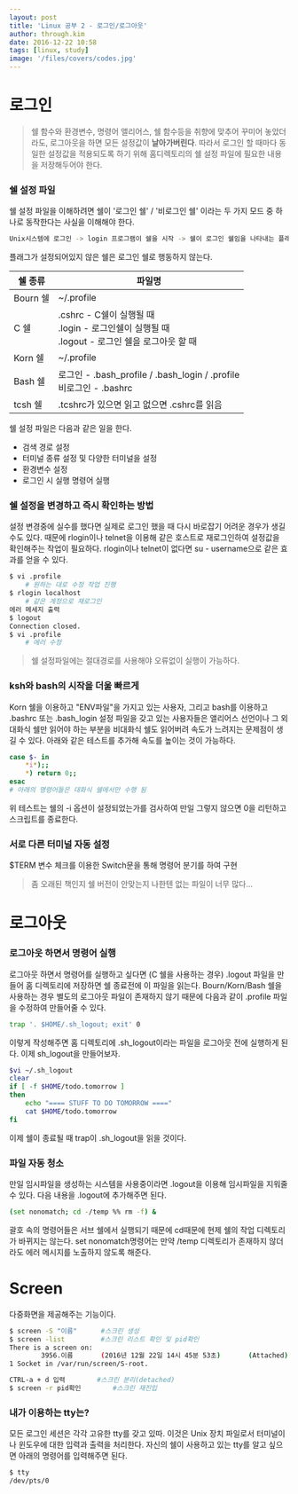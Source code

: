 ```yaml
---
layout: post
title: 'Linux 공부 2 - 로그인/로그아웃'
author: through.kim
date: 2016-12-22 10:58
tags: [linux, study]
image: '/files/covers/codes.jpg'
---
```


# 로그인

> 쉘 함수와 환경변수, 명령어 앨리어스, 쉘 함수등을 취향에 맞추어 꾸미어 놓았더라도, 로그아웃을 하면 모든 설정값이 __날아가버린다__. 따라서 로그인 할 때마다 동일한 설정값을 적용되도록 하기 위해 홈디렉토리의 쉘 설정 파일에 필요한 내용을 저장해두어야 한다.  
  
### 쉘 설정 파일
쉘 설정 파일을 이해하려면 쉘이 '로그인 쉘' / '비로그인 쉘' 이라는 두 가지 모드 중 하나로 동작한다는 사실을 이해해야 한다.  

```bash
Unix시스템에 로그인 -> login 프로그램이 쉘을 시작 -> 쉘이 로그인 쉘임을 나타내는 플래그 생성
```

플래그가 설정되어있지 않은 쉘은 로그인 쉘로 행동하지 않는다.

<div class="row">
    <table>
        <thead>
            <tr>
                <th>쉘 종류</th>
                <th>파일명</th>
            </tr>
        </thead>
        <tbody>
            <tr>
                <td>Bourn 쉘</td>
                <td>~/.profile</td>
            </tr>
            <tr>
                <td>C 쉘</td>
                <td>.cshrc - C쉘이 실행될 때 <br />
                .login - 로그인쉘이 실행될 때 <br />
                .logout - 로그인 쉘을 로그아웃 할 때</td>
            </tr>
            <tr>
                <td>Korn 쉘</td>
                <td>~/.profile</td>
            </tr>
            <tr>
                <td>Bash 쉘</td>
                <td>로그인 - .bash_profile / .bash_login / .profile <br />
                비로그인 - .bashrc</td>
            </tr>
            <tr>
                <td>tcsh 쉘</td>
                <td>.tcshrc가 있으면 읽고 없으면 .cshrc를 읽음</td>
            </tr>
        </tbody>
    </table>
</div>

쉘 설정 파일은 다음과 같은 일을 한다.  

  - 검색 경로 설정  
  - 터미널 종류 설정 및 다양한 터미널을 설정  
  - 환경변수 설정  
  - 로그인 시 실행 명령어 실행 

### 쉘 설정을 변경하고 즉시 확인하는 방법
설정 변경중에 실수를 했다면 실제로 로그인 했을 때 다시 바로잡기 어려운 경우가 생길수도 있다. 때문에 rlogin이나 telnet을 이용해 같은 호스트로 재로그인하여 설정값을 확인해주는 작업이 필요하다. rlogin이나 telnet이 없다면 su - username으로 같은 효과를 얻을 수 있다.  

```bash
$ vi .profile
    # 원하는 대로 수정 작업 진행
$ rlogin localhost
    # 같은 계정으로 재로그인
에러 메세지 출력
$ logout
Connection closed.
$ vi .profile
    # 에러 수정
```

> 쉘 설정파일에는 절대경로를 사용해야 오류없이 실행이 가능하다.  

### ksh와 bash의 시작을 더울 빠르게
Korn 쉘을 이용하고 "ENV파일"을 가지고 있는 사용자, 그리고 bash를 이용하고 .bashrc  또는 .bash_login 설정 파일을 갖고 있는 사용자들은 앨리어스 선언이나 그 외 대화식 쉘만 읽어야 하는 부분을 비대화식 쉘도 읽어버려 속도가 느려지는 문제점이 생길 수 있다. 아래와 같은 테스트를 추가해 속도를 높이는 것이 가능하다.

```bash
case $- in
    *i*);;
    *) return 0;;
esac
# 아래의 명령어들은 대화식 쉘에서만 수행 됨
```
위 테스트는 쉘의 -i 옵션이 설정되었는가를 검사하여 만일 그렇지 않으면 0을 리턴하고 스크립트를 종료한다.

### 서로 다른 터미널 자동 설정
$TERM 변수 체크를 이용한 Switch문을 통해 명령어 분기를 하여 구현

> 좀 오래된 책인지 쉘 버전이 안맞는지 나한텐 없는 파일이 너무 많다...

# 로그아웃

### 로그아웃 하면서 명령어 실행

로그아웃 하면서 명령어를 실행하고 싶다면 (C 쉘을 사용하는 경우) .logout 파일을 만들어 홈 디렉토리에 저장하면 쉘 종료전에 이 파일을 읽는다. Bourn/Korn/Bash 쉘을 사용하는 경우 별도의 로그아웃 파일이 존재하지 않기 때문에 다음과 같이 .profile 파일을 수정하여 만들어줄 수 있다.

```bash
trap '. $HOME/.sh_logout; exit' 0
```

이렇게 작성해주면 홈 디렉토리에 .sh_logout이라는 파일을 로그아웃 전에 실행하게 된다. 이제 sh_logout을 만들어보자.

```bash
$vi ~/.sh_logout
clear
if [ -f $HOME/todo.tomorrow ]
then
    echo "==== STUFF TO DO TOMORROW ===="
    cat $HOME/todo.tomorrow
fi
```

이제 쉘이 종료될 때 trap이 .sh_logout을 읽을 것이다.  

### 파일 자동 청소
만일 임시파일을 생성하는 시스템을 사용중이라면 .logout을 이용해 임시파일을 지워줄 수 있다. 다음 내용을 .logout에 추가해주면 된다.

```bash
(set nonomatch; cd -/temp %% rm -f) &
```

괄호 속의 명령어들은 서브 쉘에서 실행되기 때문에 cd때문에 현제 쉘의 작업 디렉토리가 바뀌지는 않는다. set nonomatch명령어는 만약 /temp 디렉토리가 존재하지 않더라도 에러 메시지를 노출하지 않도록 해준다.

# Screen
다중화면을 제공해주는 기능이다.

```bash
$ screen -S "이름"      #스크린 생성
$ screen -list         #스크린 리스트 확인 및 pid확인
There is a screen on:
        3956.이름       (2016년 12월 22일 14시 45분 53초)       (Attached)
1 Socket in /var/run/screen/S-root.

CTRL-a + d 입력        #스크린 분리(detached)
$ screen -r pid확인        #스크린 재진입
```

### 내가 이용하는 tty는?
모든 로그인 세션은 각각 고유한 tty를 갖고 있따. 이것은 Unix 장치 파일로서 터미널이나 윈도우에 대한 입력과 출력을 처리한다. 자신의 쉘이 사용하고 있는 tty를 알고 싶으면 아래의 명령어를 입력해주면 된다.

```bash
$ tty
/dev/pts/0
```


